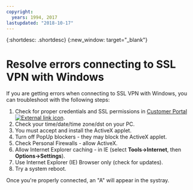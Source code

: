 ```yaml
---
copyright:
  years: 1994, 2017
lastupdated: "2018-10-17"
---
```


{:shortdesc: .shortdesc}
{:new_window: target="_blank"}

# Resolve errors connecting to SSL VPN with Windows

If you are getting errors when connecting to SSL VPN with Windows, you can troubleshoot with the following steps:

1. Check for proper credentials and SSL permissions in [Customer Portal ![External link icon](../../icons/launch-glyph.svg "External link icon")](https://control.softlayer.com/).
2. Check your time/date/time zone/dst on your PC.
3. You must accept and install the ActiveX applet.
4. Turn off PopUp blockers - they may block the ActiveX applet.
5. Check Personal Firewalls - allow ActiveX.
6. Allow Internet Explorer caching - in IE (select **Tools->Internet**, then **Options->Settings**).
7. Use Internet Explorer (IE) Browser only (check for updates).
8. Try a system reboot.

Once you're properly connected, an "A" will appear in the systray.

